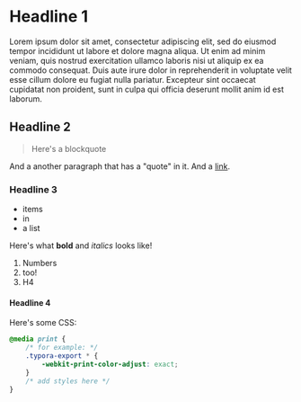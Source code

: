 # Headline 1

Lorem ipsum dolor sit amet, consectetur adipiscing elit, sed do  eiusmod tempor incididunt ut labore et dolore magna aliqua. Ut enim ad  minim veniam, quis nostrud exercitation ullamco laboris nisi ut aliquip  ex ea commodo consequat. Duis aute irure dolor in reprehenderit in  voluptate velit esse cillum dolore eu fugiat nulla pariatur. Excepteur  sint occaecat cupidatat non proident, sunt in culpa qui officia deserunt mollit anim id est laborum.

## Headline 2

> Here's a blockquote

And a another paragraph that has a "quote" in it. And a [link](https://google.com). 

### Headline 3

- items
- in
- a list

Here's what **bold** and _italics_ looks like! 

1. Numbers
2. too!
3. H4

#### Headline 4

Here's some CSS:

```css
@media print {
    /* for example: */
    .typora-export * {
        -webkit-print-color-adjust: exact;
    }
    /* add styles here */
}
```

